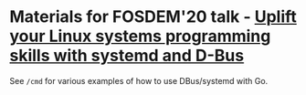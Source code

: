 # Materials for FOSDEM'20 talk - [Uplift your Linux systems programming skills with systemd and D-Bus](https://fosdem.org/2020/schedule/event/golinux/)

See `/cmd` for various examples of how to use DBus/systemd with Go.
